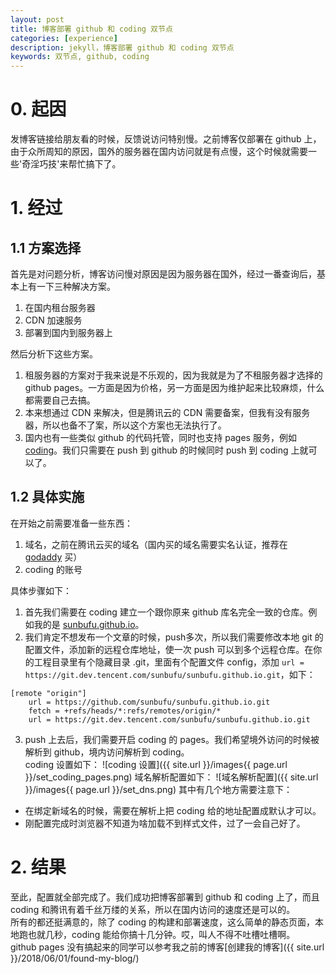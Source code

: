 ```yaml
---
layout: post
title: 博客部署 github 和 coding 双节点
categories: [experience]
description: jekyll，博客部署 github 和 coding 双节点
keywords: 双节点, github, coding
---
```


# 0. 起因
发博客链接给朋友看的时候，反馈说访问特别慢。之前博客仅部署在 github 上，由于众所周知的原因，国外的服务器在国内访问就是有点慢，这个时候就需要一些'奇淫巧技'来帮忙搞下了。

# 1. 经过
## 1.1 方案选择
首先是对问题分析，博客访问慢对原因是因为服务器在国外，经过一番查询后，基本上有一下三种解决方案。
1. 在国内租台服务器
2. CDN 加速服务
3. 部署到国内到服务器上  

然后分析下这些方案。
1. 租服务器的方案对于我来说是不乐观的，因为我就是为了不租服务器才选择的 github pages。一方面是因为价格，另一方面是因为维护起来比较麻烦，什么都需要自己去搞。
2. 本来想通过 CDN 来解决，但是腾讯云的 CDN 需要备案，但我有没有服务器，所以也备不了案，所以这个方案也无法执行了。
3. 国内也有一些类似 github 的代码托管，同时也支持 pages 服务，例如 [coding](https://coding.net/)。我们只需要在 push 到 github 的时候同时 push 到 coding 上就可以了。

## 1.2 具体实施
在开始之前需要准备一些东西：
1. 域名，之前在腾讯云买的域名（国内买的域名需要实名认证，推荐在 [godaddy](https://www.godaddy.com/) 买）
2. coding 的账号

具体步骤如下：
1. 首先我们需要在 coding 建立一个跟你原来 github 库名完全一致的仓库。例如我的是 [sunbufu.github.io](https://dev.tencent.com/u/sunbufu/p/sunbufu.github.io/git)。
2. 我们肯定不想发布一个文章的时候，push多次，所以我们需要修改本地 git 的配置文件，添加新的远程仓库地址，使一次 push 可以到多个远程仓库。在你的工程目录里有个隐藏目录 .git，里面有个配置文件 config，添加 `url = https://git.dev.tencent.com/sunbufu/sunbufu.github.io.git`，如下：
```
[remote "origin"]
	url = https://github.com/sunbufu/sunbufu.github.io.git
	fetch = +refs/heads/*:refs/remotes/origin/*
	url = https://git.dev.tencent.com/sunbufu/sunbufu.github.io.git
```
3.  push 上去后，我们需要开启 coding 的 pages。我们希望境外访问的时候被解析到 github，境内访问解析到 coding。  
coding 设置如下：
![coding 设置]({{ site.url }}/images{{ page.url }}/set_coding_pages.png)
域名解析配置如下：
![域名解析配置]({{ site.url }}/images{{ page.url }}/set_dns.png)
其中有几个地方需要注意下：
+ 在绑定新域名的时候，需要在解析上把 coding 给的地址配置成默认才可以。
+ 刚配置完成时浏览器不知道为啥加载不到样式文件，过了一会自己好了。

# 2. 结果
至此，配置就全部完成了。我们成功把博客部署到 github 和 coding 上了，而且 coding 和腾讯有着千丝万缕的关系，所以在国内访问的速度还是可以的。  
所有的都还挺满意的，除了 coding 的构建和部署速度，这么简单的静态页面，本地跑也就几秒，coding 能给你搞十几分钟。哎，叫人不得不吐槽吐槽啊。  
github pages 没有搞起来的同学可以参考我之前的博客[创建我的博客]({{ site.url }}/2018/06/01/found-my-blog/)

